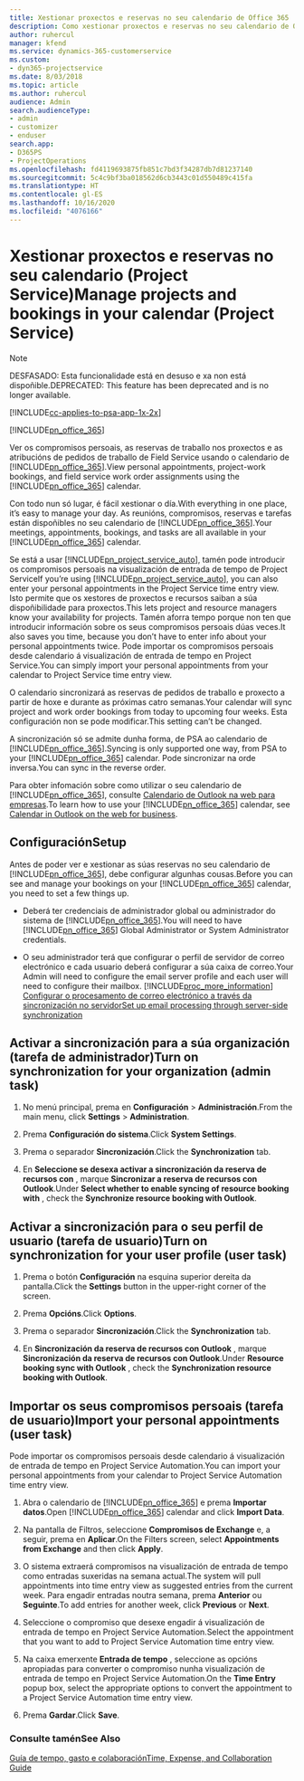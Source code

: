 ```yaml
---
title: Xestionar proxectos e reservas no seu calendario de Office 365
description: Como xestionar proxectos e reservas no seu calendario de Office 365
author: ruhercul
manager: kfend
ms.service: dynamics-365-customerservice
ms.custom:
- dyn365-projectservice
ms.date: 8/03/2018
ms.topic: article
ms.author: ruhercul
audience: Admin
search.audienceType:
- admin
- customizer
- enduser
search.app:
- D365PS
- ProjectOperations
ms.openlocfilehash: fd4119693875fb851c7bd3f34287db7d81237140
ms.sourcegitcommit: 5c4c9bf3ba018562d6cb3443c01d550489c415fa
ms.translationtype: HT
ms.contentlocale: gl-ES
ms.lasthandoff: 10/16/2020
ms.locfileid: "4076166"
---
```

# <a name="manage-projects-and-bookings-in-your-calendar-project-service"></a><span data-ttu-id="b9b7b-103">Xestionar proxectos e reservas no seu calendario (Project Service)</span><span class="sxs-lookup"><span data-stu-id="b9b7b-103">Manage projects and bookings in your calendar (Project Service)</span></span>

> [!Note]
> <span data-ttu-id="b9b7b-104">DESFASADO: Esta funcionalidade está en desuso e xa non está dispoñible.</span><span class="sxs-lookup"><span data-stu-id="b9b7b-104">DEPRECATED: This feature has been deprecated and is no longer available.</span></span>

[!INCLUDE[cc-applies-to-psa-app-1x-2x](../includes/cc-applies-to-psa-app-1x-2x.md)]

[!INCLUDE[pn_office_365](../includes/pn-office-365.md)] 

<span data-ttu-id="b9b7b-105">Ver os compromisos persoais, as reservas de traballo nos proxectos e as atribucións de pedidos de traballo de Field Service usando o calendario de [!INCLUDE[pn_office_365](../includes/pn-office-365.md)].</span><span class="sxs-lookup"><span data-stu-id="b9b7b-105">View personal appointments, project-work bookings, and field service work order assignments using the [!INCLUDE[pn_office_365](../includes/pn-office-365.md)] calendar.</span></span>  
  
 <span data-ttu-id="b9b7b-106">Con todo nun só lugar, é fácil xestionar o día.</span><span class="sxs-lookup"><span data-stu-id="b9b7b-106">With everything in one place, it’s easy to manage your day.</span></span> <span data-ttu-id="b9b7b-107">As reunións, compromisos, reservas e tarefas están dispoñibles no seu calendario de [!INCLUDE[pn_office_365](../includes/pn-office-365.md)].</span><span class="sxs-lookup"><span data-stu-id="b9b7b-107">Your meetings, appointments, bookings, and tasks are all available in your [!INCLUDE[pn_office_365](../includes/pn-office-365.md)] calendar.</span></span>  
  
 <span data-ttu-id="b9b7b-108">Se está a usar [!INCLUDE[pn_project_service_auto](../includes/pn-project-service-auto.md)], tamén pode introducir os compromisos persoais na visualización de entrada de tempo de Project Service</span><span class="sxs-lookup"><span data-stu-id="b9b7b-108">If you’re using [!INCLUDE[pn_project_service_auto](../includes/pn-project-service-auto.md)], you can also enter your personal appointments in the Project Service time entry view.</span></span> <span data-ttu-id="b9b7b-109">Isto permite que os xestores de proxectos e recursos saiban a súa dispoñibilidade para proxectos.</span><span class="sxs-lookup"><span data-stu-id="b9b7b-109">This lets project and resource managers know your availability for projects.</span></span> <span data-ttu-id="b9b7b-110">Tamén aforra tempo porque non ten que introducir información sobre os seus compromisos persoais dúas veces.</span><span class="sxs-lookup"><span data-stu-id="b9b7b-110">It also saves you time, because you don’t have to enter info about your personal appointments twice.</span></span> <span data-ttu-id="b9b7b-111">Pode importar os compromisos persoais desde calendario á visualización de entrada de tempo en Project Service.</span><span class="sxs-lookup"><span data-stu-id="b9b7b-111">You can simply import your personal appointments from your calendar to Project Service time entry view.</span></span>  
  
 <span data-ttu-id="b9b7b-112">O calendario sincronizará as reservas de pedidos de traballo e proxecto a partir de hoxe e durante as próximas catro semanas.</span><span class="sxs-lookup"><span data-stu-id="b9b7b-112">Your calendar will sync project and work order bookings from today to upcoming four weeks.</span></span> <span data-ttu-id="b9b7b-113">Esta configuración non se pode modificar.</span><span class="sxs-lookup"><span data-stu-id="b9b7b-113">This setting can’t be changed.</span></span>  
  
 <span data-ttu-id="b9b7b-114">A sincronización só se admite dunha forma, de PSA ao calendario de [!INCLUDE[pn_office_365](../includes/pn-office-365.md)].</span><span class="sxs-lookup"><span data-stu-id="b9b7b-114">Syncing is only supported one way, from PSA to your [!INCLUDE[pn_office_365](../includes/pn-office-365.md)] calendar.</span></span> <span data-ttu-id="b9b7b-115">Pode sincronizar na orde inversa.</span><span class="sxs-lookup"><span data-stu-id="b9b7b-115">You can sync in the reverse order.</span></span> 
  
 <span data-ttu-id="b9b7b-116">Para obter infomación sobre como utilizar o seu calendario de [!INCLUDE[pn_office_365](../includes/pn-office-365.md)], consulte [Calendario de Outlook na web para empresas](https://support.office.com/article/Calendar-in-Outlook-on-the-web-for-business-5219c457-d1fe-4c2f-9032-1a816b88e936).</span><span class="sxs-lookup"><span data-stu-id="b9b7b-116">To learn how to use your [!INCLUDE[pn_office_365](../includes/pn-office-365.md)] calendar, see [Calendar in Outlook on the web for business](https://support.office.com/article/Calendar-in-Outlook-on-the-web-for-business-5219c457-d1fe-4c2f-9032-1a816b88e936).</span></span>  
  
## <a name="setup"></a><span data-ttu-id="b9b7b-117">Configuración</span><span class="sxs-lookup"><span data-stu-id="b9b7b-117">Setup</span></span>  
 <span data-ttu-id="b9b7b-118">Antes de poder ver e xestionar as súas reservas no seu calendario de [!INCLUDE[pn_office_365](../includes/pn-office-365.md)], debe configurar algunhas cousas.</span><span class="sxs-lookup"><span data-stu-id="b9b7b-118">Before you can see and manage your bookings on your [!INCLUDE[pn_office_365](../includes/pn-office-365.md)] calendar, you need to set a few things up.</span></span>  
  
- <span data-ttu-id="b9b7b-119">Deberá ter credenciais de administrador global ou administrador do sistema de [!INCLUDE[pn_office_365](../includes/pn-office-365.md)].</span><span class="sxs-lookup"><span data-stu-id="b9b7b-119">You will need to have [!INCLUDE[pn_office_365](../includes/pn-office-365.md)] Global Administrator or System Administrator credentials.</span></span>  
  
- <span data-ttu-id="b9b7b-120">O seu administrador terá que configurar o perfil de servidor de correo electrónico e cada usuario deberá configurar a súa caixa de correo.</span><span class="sxs-lookup"><span data-stu-id="b9b7b-120">Your Admin will need to configure the email server profile and each user will need to configure their mailbox.</span></span> [!INCLUDE[proc_more_information](../includes/proc-more-information.md)] <span data-ttu-id="b9b7b-121">[Configurar o procesamento de correo electrónico a través da sincronización no servidor](https://docs.microsoft.com/dynamics365/customerengagement/on-premises/admin/set-up-server-side-synchronization-of-email-appointments-contacts-and-tasks)</span><span class="sxs-lookup"><span data-stu-id="b9b7b-121">[Set up email processing through server-side synchronization](https://docs.microsoft.com/dynamics365/customerengagement/on-premises/admin/set-up-server-side-synchronization-of-email-appointments-contacts-and-tasks)</span></span>  
  
## <a name="turn-on-synchronization-for-your-organization-admin-task"></a><span data-ttu-id="b9b7b-122">Activar a sincronización para a súa organización (tarefa de administrador)</span><span class="sxs-lookup"><span data-stu-id="b9b7b-122">Turn on synchronization for your organization (admin task)</span></span>  
  
1.  <span data-ttu-id="b9b7b-123">No menú principal, prema en **Configuración** > **Administración**.</span><span class="sxs-lookup"><span data-stu-id="b9b7b-123">From the main menu, click **Settings** > **Administration**.</span></span>  
  
2.  <span data-ttu-id="b9b7b-124">Prema **Configuración do sistema**.</span><span class="sxs-lookup"><span data-stu-id="b9b7b-124">Click **System Settings**.</span></span>  
  
3.  <span data-ttu-id="b9b7b-125">Prema o separador **Sincronización**.</span><span class="sxs-lookup"><span data-stu-id="b9b7b-125">Click the **Synchronization** tab.</span></span>  
  
4.  <span data-ttu-id="b9b7b-126">En **Seleccione se desexa activar a sincronización da reserva de recursos con** , marque **Sincronizar a reserva de recursos con Outlook**.</span><span class="sxs-lookup"><span data-stu-id="b9b7b-126">Under **Select whether to enable syncing of resource booking with** , check the **Synchronize resource booking with Outlook**.</span></span>  
  
## <a name="turn-on-synchronization-for-your-user-profile-user-task"></a><span data-ttu-id="b9b7b-127">Activar a sincronización para o seu perfil de usuario (tarefa de usuario)</span><span class="sxs-lookup"><span data-stu-id="b9b7b-127">Turn on synchronization for your user profile (user task)</span></span>  
  
1.  <span data-ttu-id="b9b7b-128">Prema o botón **Configuración**  na esquina superior dereita da pantalla.</span><span class="sxs-lookup"><span data-stu-id="b9b7b-128">Click the **Settings** button in the upper-right corner of the screen.</span></span>  
  
2.  <span data-ttu-id="b9b7b-129">Prema **Opcións**.</span><span class="sxs-lookup"><span data-stu-id="b9b7b-129">Click **Options**.</span></span>  
  
3.  <span data-ttu-id="b9b7b-130">Prema o separador **Sincronización**.</span><span class="sxs-lookup"><span data-stu-id="b9b7b-130">Click the **Synchronization** tab.</span></span>  
  
4.  <span data-ttu-id="b9b7b-131">En **Sincronización da reserva de recursos con Outlook** , marque **Sincronización da reserva de recursos con Outlook**.</span><span class="sxs-lookup"><span data-stu-id="b9b7b-131">Under **Resource booking sync with Outlook** , check the **Synchronization resource booking with Outlook**.</span></span>  
  
## <a name="import-your-personal-appointments-user-task"></a><span data-ttu-id="b9b7b-132">Importar os seus compromisos persoais (tarefa de usuario)</span><span class="sxs-lookup"><span data-stu-id="b9b7b-132">Import your personal appointments (user task)</span></span>  
 <span data-ttu-id="b9b7b-133">Pode importar os compromisos persoais desde calendario á visualización de entrada de tempo en Project Service Automation.</span><span class="sxs-lookup"><span data-stu-id="b9b7b-133">You can import your personal appointments from your calendar to Project Service Automation time entry view.</span></span>  
  
1. <span data-ttu-id="b9b7b-134">Abra o calendario de [!INCLUDE[pn_office_365](../includes/pn-office-365.md)] e prema **Importar datos**.</span><span class="sxs-lookup"><span data-stu-id="b9b7b-134">Open [!INCLUDE[pn_office_365](../includes/pn-office-365.md)] calendar and click **Import Data**.</span></span>  
  
2. <span data-ttu-id="b9b7b-135">Na pantalla de Filtros, seleccione **Compromisos de Exchange** e, a seguir, prema en **Aplicar**.</span><span class="sxs-lookup"><span data-stu-id="b9b7b-135">On the Filters screen, select **Appointments from Exchange** and then click **Apply**.</span></span>  
  
3. <span data-ttu-id="b9b7b-136">O sistema extraerá compromisos na visualización de entrada de tempo como entradas suxeridas na semana actual.</span><span class="sxs-lookup"><span data-stu-id="b9b7b-136">The system will pull appointments into time entry view as suggested entries from the current week.</span></span> <span data-ttu-id="b9b7b-137">Para engadir entradas noutra semana, prema **Anterior** ou **Seguinte**.</span><span class="sxs-lookup"><span data-stu-id="b9b7b-137">To add entries for another week, click **Previous** or **Next**.</span></span>  
  
4. <span data-ttu-id="b9b7b-138">Seleccione o compromiso que desexe engadir á visualización de entrada de tempo en Project Service Automation.</span><span class="sxs-lookup"><span data-stu-id="b9b7b-138">Select the appointment that you want to add to Project Service Automation time entry view.</span></span>  
  
5. <span data-ttu-id="b9b7b-139">Na caixa emerxente **Entrada de tempo** , seleccione as opcións apropiadas para converter o compromiso nunha visualización de entrada de tempo en Project Service Automation.</span><span class="sxs-lookup"><span data-stu-id="b9b7b-139">On the **Time Entry** popup box, select the appropriate options to convert the appointment to a Project Service Automation time entry view.</span></span>  
  
6. <span data-ttu-id="b9b7b-140">Prema **Gardar**.</span><span class="sxs-lookup"><span data-stu-id="b9b7b-140">Click **Save**.</span></span>  
  
### <a name="see-also"></a><span data-ttu-id="b9b7b-141">Consulte tamén</span><span class="sxs-lookup"><span data-stu-id="b9b7b-141">See Also</span></span>  
 [<span data-ttu-id="b9b7b-142">Guía de tempo, gasto e colaboración</span><span class="sxs-lookup"><span data-stu-id="b9b7b-142">Time, Expense, and Collaboration Guide</span></span>](../psa/time-expense-collaboration-guide.md)
